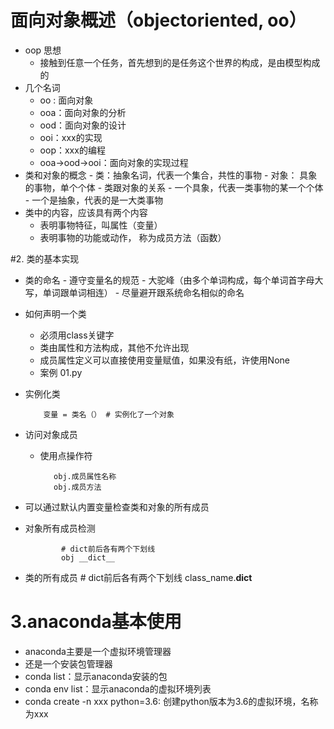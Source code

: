 # 面向对象概述（objectoriented, oo）
- oop 思想
    - 接触到任意一个任务，首先想到的是任务这个世界的构成，是由模型构成的
- 几个名词
    - oo : 面向对象
    - ooa：面向对象的分析
    - ood：面向对象的设计
    - ooi：xxx的实现
    - oop：xxx的编程
    - ooa->ood->ooi：面向对象的实现过程
 - 类和对象的概念
       - 类：抽象名词，代表一个集合，共性的事物
       - 对象： 具象的事物，单个个体
       - 类跟对象的关系
            - 一个具象，代表一类事物的某一个个体
            - 一个是抽象，代表的是一大类事物
 - 类中的内容，应该具有两个内容
    - 表明事物特征，叫属性（变量）
    - 表明事物的功能或动作， 称为成员方法（函数）
    
  #2. 类的基本实现
  - 类的命名
        - 遵守变量名的规范
        - 大驼峰（由多个单词构成，每个单词首字母大写，单词跟单词相连）
        - 尽量避开跟系统命名相似的命名 
  - 如何声明一个类
      - 必须用class关键字
      - 类由属性和方法构成，其他不允许出现
      - 成员属性定义可以直接使用变量赋值，如果没有纸，许使用None
      - 案例  01.py
      
  - 实例化类
  
            变量 = 类名（） # 实例化了一个对象
  - 访问对象成员
       - 使用点操作符
       
                obj.成员属性名称
                obj.成员方法
  -  可以通过默认内置变量检查类和对象的所有成员
  - 对象所有成员检测
     
                # dict前后各有两个下划线
                obj __dict__
   - 类的所有成员
                # dict前后各有两个下划线
                class_name.__dict__
  # 3.anaconda基本使用
  - anaconda主要是一个虚拟环境管理器
  - 还是一个安装包管理器
  - conda list：显示anaconda安装的包
  - conda env list：显示anaconda的虚拟环境列表
  - conda create -n xxx python=3.6: 创建python版本为3.6的虚拟环境，名称为xxx